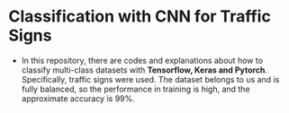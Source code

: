 # Classification with CNN for Traffic Signs
* In this repository, there are codes and explanations about how to classify multi-class datasets with **Tensorflow, Keras and Pytorch**. Specifically, traffic signs were used. The dataset belongs to us and is fully balanced, so the performance in training is high, and the approximate accuracy is 99%.

